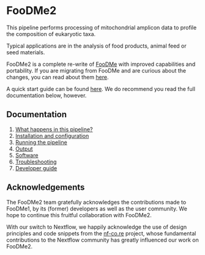 # FooDMe2

This pipeline performs processing of mitochondrial amplicon data to profile the composition of eukaryotic taxa.

Typical applications are in the analysis of food products, animal feed or seed materials.

FooDMe2 is a complete re-write of [FooDMe](https://github.com/CVUA-RRW/FooDMe/tree/master) with improved capabilities and portability. If you are migrating from FooDMe and are curious about the changes, you
can read about them [here](migration.md).

A quick start guide can be found [here](quickstart.md). We do recommend you read the full documentation below, however. 

## Documentation

1. [What happens in this pipeline?](pipeline.md)
2. [Installation and configuration](installation.md)
3. [Running the pipeline](usage.md)
4. [Output](output.md)
5. [Software](about/software.md)
5. [Troubleshooting](troubleshooting.md)
6. [Developer guide](developer.md)

## Acknowledgements

The FooDMe2 team gratefully acknowledges the contributions made to FooDMe1, by its (former) developers as well as the user community. We hope to continue this fruitful collaboration with FooDMe2. 

With our switch to Nextflow, we happily acknowledge the use of design principles and code snippets from the [nf-co.re](https://nf-co.re/) project, whose fundamental contributions to the Nextflow community has greatly influenced our work on FooDMe2. 
